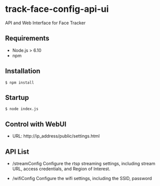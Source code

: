 # track-face-config-api-ui
API and Web Interface for Face Tracker

## Requirements
- Node.js > 6.10
- npm

## Installation

```
$ npm install
```

## Startup

```
$ node index.js
```

## Control with WebUI
- URL: http://ip_address/public/settings.html

## API List
- /streamConfig
Configure the rtsp streaming settings, including stream URL, access credentials, and Region of Interest.

- /wifiConfig
Configure the wifi settings, including the SSID, password
